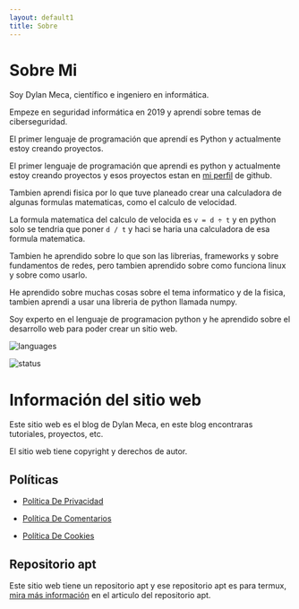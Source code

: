 ```yaml
---
layout: default1
title: Sobre
---
```

  
# Sobre Mi

Soy Dylan Meca, científico e ingeniero en informática.

Empeze en seguridad informática en 2019 y aprendí sobre temas de ciberseguridad.

El primer lenguaje de programación que aprendí es Python y actualmente estoy creando proyectos.

El primer lenguaje de programación que aprendi es python y actualmente estoy creando proyectos y esos proyectos estan en [mi perfil](https://github.com/dylan14567) de github.

Tambien aprendi fisica por lo que tuve planeado crear una calculadora de algunas formulas matematicas, como el calculo de velocidad.

La formula matematica del calculo de velocida es ``` v = d ÷ t ``` y en python solo se tendria que poner ``` d / t ``` y haci se haria una calculadora de esa formula matematica.

Tambien he aprendido sobre lo que son las librerias, frameworks y sobre fundamentos de redes, pero tambien aprendido sobre como funciona linux y sobre como usarlo.

He aprendido sobre muchas cosas sobre el tema informatico y de la fisica, tambien aprendi a usar una libreria de python llamada numpy.

Soy experto en el lenguaje de programacion python y he aprendido sobre el desarrollo web para poder crear un sitio web.

![languages](https://github-readme-stats.vercel.app/api/top-langs/?username=dylan14567&layout=compact)

![status](https://github-readme-stats.vercel.app/api?username=dylan14567)

# Información del sitio web

Este sitio web es el blog de Dylan Meca, en este blog encontraras tutoriales, proyectos, etc.

El sitio web tiene copyright y derechos de autor.

## Políticas

* [Política De Privacidad](https://dylan14567.github.io/2021/03/08/POL%C3%8DTICA-DE-PRIVACIDAD.html)

* [Política De Comentarios](https://dylan14567.github.io/2021/03/08/politica-de-comentarios.html)

* [Política De Cookies](https://dylan14567.github.io/2021/03/21/Pol%C3%ADtica-de-Cookies.html)

## Repositorio apt

Este sitio web tiene un repositorio apt y ese repositorio apt es para termux, [mira más información](https://dylan14567.github.io/2021/03/09/lab-termux.html) en el articulo del repositorio apt. 

